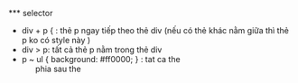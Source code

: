*** selector

+ div + p { : thẻ p ngay tiếp theo thẻ div (nếu có thẻ khác nằm giữa thì thẻ p ko có style này ) 
+ div > p: tất cả thẻ p nằm trong thẻ div 
+ p ~	 ul {
  background: #ff0000;
} : tat ca the <ul> phia sau the <p>